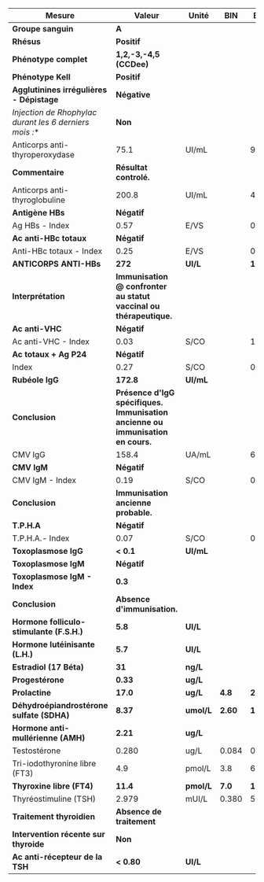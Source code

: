 |                         Mesure                         |                                     Valeur                                    |   Unité  |   BIN  |   BSN   |
|--------------------------------------------------------|-------------------------------------------------------------------------------|----------|--------|---------|
|                   **Groupe sanguin**                   |                                     **A**                                     |          |        |         |
|                       **Rhésus**                       |                                  **Positif**                                  |          |        |         |
|                  **Phénotype complet**                 |                            **1,2,-3,-4,5  (CCDee)**                           |          |        |         |
|                   **Phénotype Kell**                   |                                  **Positif**                                  |          |        |         |
|        **Agglutinines irrégulières - Dépistage**       |                                  **Négative**                                 |          |        |         |
|**Injection de Rhophylac* durant les 6 derniers mois :**|                                    **Non**                                    |          |        |         |
|             Anticorps anti-thyroperoxydase             |                                      75.1                                     |   UI/mL  |        |   9.0   |
|                     **Commentaire**                    |                             **Résultat controlé.**                            |          |        |         |
|              Anticorps anti-thyroglobuline             |                                     200.8                                     |   UI/mL  |        |   4.0   |
|                    **Antigène HBs**                    |                                  **Négatif**                                  |          |        |         |
|                     Ag HBs - Index                     |                                      0.57                                     |   E/VS   |        |   0.90  |
|                 **Ac anti-HBc totaux**                 |                                  **Négatif**                                  |          |        |         |
|                 Anti-HBc totaux - Index                |                                      0.25                                     |   E/VS   |        |   0.90  |
|                 **ANTICORPS ANTI-HBs**                 |                                    **272**                                    | **UI/L** |        |  **10** |
|                   **Interprétation**                   |       **Immunisation @ confronter au statut vaccinal ou thérapeutique.**      |          |        |         |
|                     **Ac anti-VHC**                    |                                  **Négatif**                                  |          |        |         |
|                   Ac anti-VHC - Index                  |                                      0.03                                     |   S/CO   |        |   1.00  |
|                 **Ac totaux + Ag P24**                 |                                  **Négatif**                                  |          |        |         |
|                          Index                         |                                      0.27                                     |   S/CO   |        |   0.60  |
|                     **Rubéole IgG**                    |                                   **172.8**                                   | **UI/mL**|        |         |
|                     **Conclusion**                     |**Présence d'IgG spécifiques. Immunisation ancienne ou immunisation en cours.**|          |        |         |
|                         CMV IgG                        |                                     158.4                                     |   UA/mL  |        |   6.0   |
|                       **CMV IgM**                      |                                  **Négatif**                                  |          |        |         |
|                     CMV IgM - Index                    |                                      0.19                                     |   S/CO   |        |   0.85  |
|                     **Conclusion**                     |                      **Immunisation ancienne probable.**                      |          |        |         |
|                       **T.P.H.A**                      |                                  **Négatif**                                  |          |        |         |
|                     T.P.H.A.- Index                    |                                      0.07                                     |   S/CO   |        |   0.90  |
|                  **Toxoplasmose IgG**                  |                                   **< 0.1**                                   | **UI/mL**|        |         |
|                  **Toxoplasmose IgM**                  |                                  **Négatif**                                  |          |        |         |
|              **Toxoplasmose IgM - Index**              |                                    **0.3**                                    |          |        |         |
|                     **Conclusion**                     |                          **Absence d'immunisation.**                          |          |        |         |
|        **Hormone folliculo-stimulante (F.S.H.)**       |                                    **5.8**                                    | **UI/L** |        |         |
|             **Hormone lutéinisante (L.H.)**            |                                    **5.7**                                    | **UI/L** |        |         |
|                 **Estradiol (17 Béta)**                |                                     **31**                                    | **ng/L** |        |         |
|                    **Progestérone**                    |                                    **0.33**                                   | **ug/L** |        |         |
|                     **Prolactine**                     |                                    **17.0**                                   | **ug/L** | **4.8**| **23.3**|
|        **Déhydroépiandrostérone sulfate (SDHA)**       |                                    **8.37**                                   |**umol/L**|**2.60**|**13.90**|
|           **Hormone anti-mullérienne (AMH)**           |                                    **2.21**                                   | **ug/L** |        |         |
|                      Testostérone                      |                                     0.280                                     |   ug/L   |  0.084 |  0.481  |
|              Tri-iodothyronine libre (FT3)             |                                      4.9                                      |  pmol/L  |   3.8  |   6.0   |
|                **Thyroxine libre (FT4)**               |                                    **11.4**                                   |**pmol/L**| **7.0**| **16.0**|
|                  Thyréostimuline (TSH)                 |                                     2.979                                     |   mUI/L  |  0.380 |  5.330  |
|                **Traitement thyroidien**               |                           **Absence de traitement**                           |          |        |         |
|          **Intervention récente sur thyroide**         |                                    **Non**                                    |          |        |         |
|             **Ac anti-récepteur de la TSH**            |                                   **< 0.80**                                  | **UI/L** |        |         |
